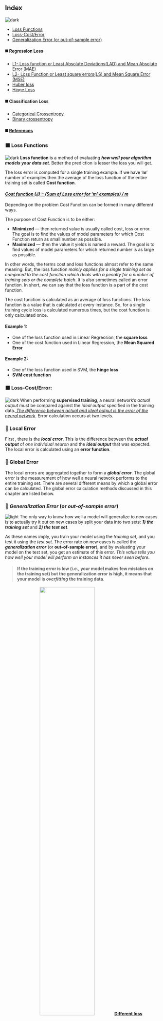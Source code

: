 ## Index
![dark](https://user-images.githubusercontent.com/12748752/141935752-90492d2e-7904-4f9f-a5a1-c4e59ddc3a33.png)
* [Loss Functions](#loss-functions)
* [Loss-Cost/Error](#loss-costerror)
* [Generalization Error (or out-of-sample error)](#generalization-error-or-out-of-sample-error)
#### ◼️ Regression Loss
* [L1- Loss function or Least Absolute Deviations(LAD) and Mean Absolute Error (MAE)](#l1--loss-function-or-least-absolute-deviationslad-and-mean-absolute-error-mae)
* [L2- Loss Function or Least square errors(LS) and Mean Square Error (MSE)](#l2--loss-function-or-least-square-errorsls-and-mean-square-error-mse)
* [Huber loss](#huber-loss)
* [Hinge Loss](#hinge-loss)
#### ◼️ Classification Loss
* [Categorical Crossentropy](#categorical-crossentropy)
* [Binary crossentropy](#binary-crossentropy)

#### ◼️ [References](#references)

### ⬛ Loss Functions 
![dark](https://user-images.githubusercontent.com/12748752/141935752-90492d2e-7904-4f9f-a5a1-c4e59ddc3a33.png)
**Loss function** is a method of evaluating **_how well your algorithm models your data set_**. Better the prediction is lesser the loss you will get.

The loss error is computed for a single training example. If we have ‘**m**’ number of examples then the average of the loss function of the entire training set is called **Cost function**.
#### <ins>_Cost function (J) = (Sum of Loss error for ‘m’ examples) / m_</ins>

Depending on the problem Cost Function can be formed in many different ways.

The purpose of Cost Function is to be either:
* **Minimized** — then returned value is usually called cost, loss or error. The goal is to find the values of model parameters for which Cost Function return as small number as possible.
* **Maximized** — then the value it yields is named a reward. The goal is to find values of model parameters for which returned number is as large as possible.

In other words, the terms cost and loss functions almost refer to the same meaning. But, the loss function _mainly applies for a single training set as compared to the cost function which deals with a penalty for a number of training sets or the complete batch_. It is also sometimes called an error function. In short, we can say that the loss function is a part of the cost function. 

The cost function is calculated as an average of loss functions. The loss function is a value that is calculated at every instance. So, for a single training cycle loss is calculated numerous times, but the cost function is only calculated once.

#### Example 1:
* One of the loss function used in Linear Regression, the **square loss**
* One of the cost function used in Linear Regression, the **Mean Squared Error**

#### Example 2:
* One of the loss function used in SVM, the **hinge loss**
* **SVM cost function**

### ⬛ Loss-Cost/Error:
![dark](https://user-images.githubusercontent.com/12748752/141935752-90492d2e-7904-4f9f-a5a1-c4e59ddc3a33.png)
When performing **supervised training**, a neural network’s _actual output_ must be compared against the _ideal output_ specified in the training data.<ins> _The difference between actual and ideal output is the error of the neural network_</ins>. Error calculation occurs at two levels. 
### 🔲 Local Error
First , there is the **_local error_**. This is the difference between the _**actual output**_ of _one individual neuron_ and the **_ideal output_** that was expected. The local error is calculated using an **error function**.
### 🔲 Global Error
The local errors are aggregated together to form a **_global error_**. The global error is the measurement of how well a neural network performs to the entire training set. There are several different means by which a global error can be calculated. The global error calculation methods discussed in this chapter are listed below.

### 🔲 _Generalization Error_ (or _out-of-sample error_) 
![light](https://user-images.githubusercontent.com/12748752/136802581-e8e0607f-3472-44f7-a8b2-8ba82a0f8070.png)
The only way to know how well a model will generalize to new cases is to actually try it out on new cases by split your data into two sets: **_1) the training set_** and **_2) the test set_**. 

As these names imply, you train your model using the _training set_, and you test it using the _test set_. The error rate on new cases is called the **_generalization error_** (or **out-of-sample error**), and by evaluating your model on the test set, you get an estimate of this error. _This value tells you how well your model will perform on instances it has never seen before_. 

> #### If the training error is low (i.e., your model makes few mistakes on the training set) but the generalization error is high, it means that your model is _overfitting_ the training data.

   
<p align="center">
 <img src="https://github.com/iAmKankan/Neural-Network/assets/12748752/ccb39acf-ed8d-4523-9075-488bd163fc61" width=60%/>
<ins><b> Different loss</b></ins>
</p>



## L1 and L2 loss or Mean Absolute Error and Mean Square Error
![light](https://user-images.githubusercontent.com/12748752/136802581-e8e0607f-3472-44f7-a8b2-8ba82a0f8070.png)
*L1* and *L2* are two common loss functions in machine learning which are mainly used to minimize the error.
   1) **L1 loss function and Mean Absolute Error (MAE)**.
   2) **L2 loss function or Mean Square Error (MSE)**.

## L1- _Loss function_ or _Least Absolute Deviations_(LAD) and _Mean Absolute Error (MAE)_
It is used to minimize the error which is the sum of all the absolute differences in between the true value and the predicted value.
### Math equation for _L1 loss_:

$$\Large \mathrm{\ L1-loss}\mathbf{\ ={\color{Purple} \sum_{i=1}^{n}|y_{true}-y_{pridicted}|} }$$

### Math equation for  _Mean Absolute Error (MAE)_:

$$\Large \mathrm{\ MAE}\mathbf{\ ={\color{Purple}\frac{1}{n} \sum_{i=1}^{n}|y_{i}-\hat{y_{i}}|}}$$

## L2- _Loss Function_ or _Least square errors_(LS) and _Mean Square Error (MSE)_
It is also used to minimize the error which is the sum of all the squared differences in between the true value and the pedicted value.
### Math equation for _L2 loss_:
<img src="https://latex.codecogs.com/svg.image?\large&space;&space;\mathrm{L2-loss}\mathbf{\&space;={\color{Purple}&space;\sum_{i=1}^{n}(y_{true}-y_{pridicted})^2}" title="https://latex.codecogs.com/svg.image?\large \mathrm{L2-loss}\mathbf{\ ={\color{Purple} \sum_{i=1}^{n}(y_{true}-y_{pridicted})^2}" />

### Math equation for  _Mean Square Error (MSE)_:
<img src="https://latex.codecogs.com/svg.image?\large&space;&space;\mathrm{MSE}\mathbf{\&space;={\color{Purple}\frac{1}{n}&space;\sum_{i=1}^{n}(y_{i}-\hat{y_i})^2}" title="https://latex.codecogs.com/svg.image?\large \mathrm{MSE}\mathbf{\ ={\color{Purple}\frac{1}{n} \sum_{i=1}^{n}(y_{i}-\hat{y_i})^2}" />


**The disadvantage** of the **L2 norm** is that when there are outliers, these points will account for the main component of the loss. For example, the true value is 1, the prediction is 10 times, the prediction value is 1000 once, and the prediction value of the other times is about 1, obviously the loss value is mainly dominated by 1000.

## Huber loss
![light](https://user-images.githubusercontent.com/12748752/136802581-e8e0607f-3472-44f7-a8b2-8ba82a0f8070.png)
**Huber Loss** is often used in _regression_ problems. Compared with _L2 loss_, Huber Loss is _**less sensitive to outliers**_(because if the residual is too large, it is a piecewise function, loss is a linear function of the residual).

<img src="https://latex.codecogs.com/svg.image?\large&space;\mathbf{L\delta&space;(y,f(x))=}&space;\begin{cases}\mathbf{{\color{Purple}\frac{1}{2}(y-f(x))^2}}&&space;\mathbf{for&space;|y-f(x)|\leq&space;\delta&space;,&space;}\\\mathbf{{\color{Purple}\delta|y-f(x)|-\frac{1}{2}\delta&space;^2}}&&space;\mathbf{otherwise.}\end{cases}" title="https://latex.codecogs.com/svg.image?\large \mathbf{L\delta (y,f(x))=} \begin{cases}\mathbf{{\color{Purple}\frac{1}{2}(y-f(x))^2}}& \mathbf{for |y-f(x)|\leq \delta , }\\\mathbf{{\color{Purple}\delta|y-f(x)|-\frac{1}{2}\delta ^2}}& \mathbf{otherwise.}\end{cases}" />
Among them, **&delta;** is a set parameter, **y** represents the real value, and _**f(x)**_ represents the predicted value.

The advantage of this is that when the residual is small, the loss function is L2 norm, and when the residual is large, it is a linear function of L1 norm

## Hinge Loss

Hinge loss is often used for binary classification problems, such as ground true: t = 1 or -1, predicted value y = wx + b

In the svm classifier, the definition of hinge loss is

In other words, the closer the y is to t, the smaller the loss will be.

## Cross-entropy loss
![light](https://user-images.githubusercontent.com/12748752/136802581-e8e0607f-3472-44f7-a8b2-8ba82a0f8070.png)

## Categorical Crossentropy
![light](https://user-images.githubusercontent.com/12748752/136802581-e8e0607f-3472-44f7-a8b2-8ba82a0f8070.png)
**Categorical crossentropy** is a loss function that is used in **_multi-class classification_** tasks. **_These are tasks where an example can only belong to one out of many possible categories, and the model must decide which one._**

Formally, it is designed to quantify the difference between two probability distributions.

### Math equation:
<img src="https://latex.codecogs.com/svg.image?\large&space;Loss\&space;\mathbf{={\color{Purple}&space;-&space;\sum_{i=1}^{Output\&space;size}y_i.&space;\log&space;\hat{y_i}}}" title="https://latex.codecogs.com/svg.image?\large Loss\ \mathbf{={\color{Purple} - \sum_{i=1}^{Output\ size}y_i. \log \hat{y_i}}}" />

### How to use Categorical Crossentropy
The categorical crossentropy is well suited to **classification tasks**, since one example can be considered to belong to a specific category with probability **1**, and to other categories with probability **0**.

**Example:** The MNIST number recognition tutorial, where you have images of the digits 0, 1, 2, 3, 4, 5, 6, 7, 8, and 9.
The model uses the categorical crossentropy to learn to give a high probability to the correct digit and a low probability to the other digits.

### Activation functions
#### **_Softmax_** is the only activation function recommended to use with the _categorical crossentropy loss function_.

Strictly speaking, the output of the model only needs to be positive so that the logarithm of every output value <img src="https://latex.codecogs.com/svg.image?\mathrm{{\color{Purple}\hat{y_i}}}" title="https://latex.codecogs.com/svg.image?\mathrm{{\color{Purple}\hat{y_i}}}" align="center" /> exists. However, the main appeal of this loss function is for comparing two probability distributions. The **softmax** activation rescales the model output so that it has the right properties.

## Binary crossentropy
![light](https://user-images.githubusercontent.com/12748752/136802581-e8e0607f-3472-44f7-a8b2-8ba82a0f8070.png)
**Binary crossentropy** is a loss function that is used in **_binary classification_** tasks. These are tasks that answer a question with only two choices (**yes** or **no**, **A** or **B**, **0** or **1**, **left** or **right**). Several independent such questions can be answered at the same time, as in **_multi-label classification_** or in **_binary image segmentation_**.

Formally, this loss is equal to the average of the categorical crossentropy loss on many two-category tasks.

### Math equation:
<img src="https://latex.codecogs.com/svg.image?\large&space;Loss\&space;\mathrm{={\color{Purple}&space;-&space;\frac{1}{output\&space;size}}}\mathbf{{\color{Purple}&space;\sum_{i=1}^{output\&space;size}y_i.&space;\log&space;\hat{y_i}&space;&plus;&space;(1-y_i).\log(1-\hat{y_i})}}" title="https://latex.codecogs.com/svg.image?\large Loss\ \mathrm{={\color{Purple} - \frac{1}{output\ size}}}\mathbf{{\color{Purple} \sum_{i=1}^{output\ size}y_i. \log \hat{y_i} + (1-y_i).\log(1-\hat{y_i})}}" />

### How to use binary crossentropy
The binary crossentropy is very convenient to train a model to solve many _classification_ problems at the same time, if each classification can be reduced to a binary choice (i.e. **yes or no**, **A or B**, **0 or 1**).

**Example**: The build your own music critic tutorial contains music data and 46 labels like Happy, Hopeful, Laid back, Relaxing etc.
The model uses the binary crossentropy to learn to tag songs with every applicable label.

### Activation functions
#### **_Sigmoid_** _is the only activation function compatible with the_ **_binary crossentropy loss function_**. You must use it on the **last block** before the target block.

The binary crossentropy needs to compute the logarithms of <img src="https://latex.codecogs.com/svg.image?\mathrm{{\color{Purple}\hat{y_i}}}" title="https://latex.codecogs.com/svg.image?\mathrm{{\color{Purple}\hat{y_i}}}" align="center" /> and <img src="https://latex.codecogs.com/svg.image?\mathrm{{\color{Purple}(1-\hat{y_i})}}" title="https://latex.codecogs.com/svg.image?\mathrm{{\color{Purple}(1-\hat{y_i})}}" align="center"/>, which only exist if <img src="https://latex.codecogs.com/svg.image?\mathrm{{\color{Purple}\hat{y_i}}}" title="https://latex.codecogs.com/svg.image?\mathrm{{\color{Purple}\hat{y_i}}}" align="center" /> is between **0** and **1**. 

The **sigmoid activation function** is the only one to **guarantee that independent outputs lie within this range**.

## References:
![dark](https://user-images.githubusercontent.com/12748752/141935752-90492d2e-7904-4f9f-a5a1-c4e59ddc3a33.png)
* [Peltarion.com](https://peltarion.com/knowledge-center/documentation/modeling-view/build-an-ai-model/loss-functions)
